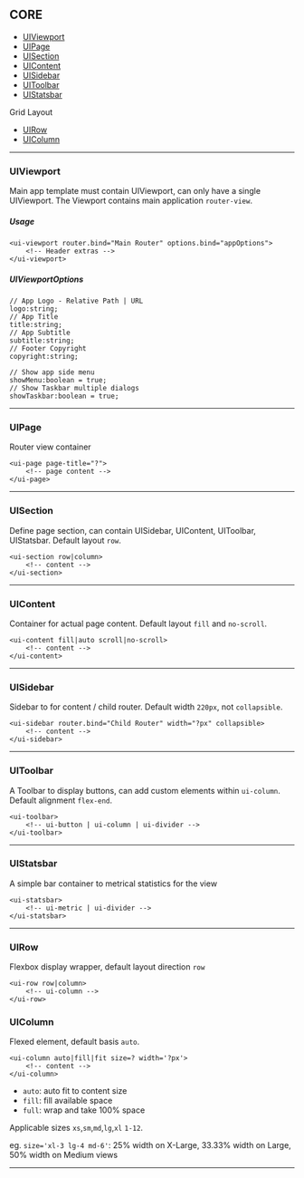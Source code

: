 ## CORE

* [UIViewport](#uiviewport)
* [UIPage](#uipage)
* [UISection](#uisection)
* [UIContent](#uicontent)
* [UISidebar](#uisidebar)
* [UIToolbar](#uitoolbar)
* [UIStatsbar](#uistatsbar)

Grid Layout

* [UIRow](#uirow)
* [UIColumn](#uicolumn)

---

### UIViewport

Main app template must contain UIViewport, can only have a single UIViewport. The Viewport contains main application `router-view`.

##### Usage

    <ui-viewport router.bind="Main Router" options.bind="appOptions">
        <!-- Header extras -->
    </ui-viewport>

##### UIViewportOptions

    // App Logo - Relative Path | URL
	logo:string;
	// App Title
	title:string;
	// App Subtitle
	subtitle:string;
	// Footer Copyright
	copyright:string;

	// Show app side menu
	showMenu:boolean = true;
	// Show Taskbar multiple dialogs
	showTaskbar:boolean = true;
	
---
	
### UIPage

Router view container

    <ui-page page-title="?">
        <!-- page content -->
    </ui-page>
    
---
	    
### UISection

Define page section, can contain UISidebar, UIContent, UIToolbar, UIStatsbar. Default layout `row`.

    <ui-section row|column>
        <!-- content -->
    </ui-section>
    
---
	    
### UIContent 

Container for actual page content. Default layout `fill` and `no-scroll`.

    <ui-content fill|auto scroll|no-scroll>
        <!-- content -->
    </ui-content>

---
	    
### UISidebar 

Sidebar to for content / child router. Default width `220px`, not `collapsible`.

    <ui-sidebar router.bind="Child Router" width="?px" collapsible>
        <!-- content -->
    </ui-sidebar>

---
	    
### UIToolbar

A Toolbar to display buttons, can add custom elements within `ui-column`. Default alignment `flex-end`.

    <ui-toolbar>
        <!-- ui-button | ui-column | ui-divider -->
    </ui-toolbar>

---
	    
### UIStatsbar

A simple bar container to metrical statistics for the view

    <ui-statsbar>
        <!-- ui-metric | ui-divider -->
    </ui-statsbar>

---

### UIRow

Flexbox display wrapper, default layout direction `row`

    <ui-row row|column>
        <!-- ui-column -->
    </ui-row>

### UIColumn

Flexed element, default basis `auto`. 

    <ui-column auto|fill|fit size=? width='?px'>
        <!-- content -->
    </ui-column>

* `auto`: auto fit to content size
* `fill`: fill available space
* `full`: wrap and take 100% space

Applicable sizes `xs`,`sm`,`md`,`lg`,`xl` `1-12`.

eg. `size='xl-3 lg-4 md-6'`: 25% width on X-Large, 33.33% width on Large, 50% width on Medium views

----
